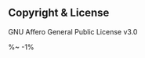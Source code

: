 <!-- ## TODO

- [ ] Add a new item to the todo list. -->

## Copyright & License

GNU Affero General Public License v3.0

<footer />

%~ -1%